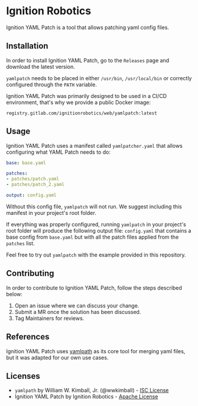# Ignition Robotics

Ignition YAML Patch is a tool that allows patching yaml config files.

## Installation
In order to install Ignition YAML Patch, go to the `Releases` page and download the latest version.

`yamlpatch` needs to be placed in either `/usr/bin`, `/usr/local/bin` or correctly configured through the `PATH` variable.

Ignition YAML Patch was primarily designed to be used in a CI/CD environment, that's why we provide a public
Docker image:

`registry.gitlab.com/ignitionrobotics/web/yamlpatch:latest`

## Usage

Ignition YAML Patch uses a manifest called `yamlpatcher.yaml` that allows configuring what YAML Patch needs to do:

```yaml
base: base.yaml

patches:
- patches/patch.yaml
- patches/patch_2.yaml

output: config.yaml
```

Without this config file, `yamlpatch` will not run. We suggest including this manifest in your project's root folder.

If everything was properly configured, running `yamlpatch` in your project's root folder will produce the following output file:
`config.yaml` that contains a base config from `base.yaml` but with all the patch files applied from the `patches` list.

Feel free to try out `yamlpatch` with the example provided in this repository.

## Contributing
In order to contribute to Ignition YAML Patch, follow the steps described below:

1. Open an issue where we can discuss your change.
2. Submit a MR once the solution has been discussed.
3. Tag Maintainers for reviews.

## References
Ignition YAML Patch uses [yamlpath](https://github.com/wwkimball/yamlpath) as its core tool for merging yaml files, but it was adapted for our own use cases.

## Licenses
- `yamlpath` by William W. Kimball, Jr. (@wwkimball) - [ISC License](https://github.com/wwkimball/yamlpath/blob/master/LICENSE)
- Ignition YAML Patch by Ignition Robotics - [Apache License](https://gitlab.com/ignitionrobotics/web/yamlpatch/-/blob/main/LICENSE)